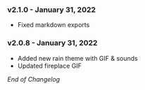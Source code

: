 ### v2.1.0 - January 31, 2022

- Fixed markdown exports

### v2.0.8 - January 31, 2022

- Added new rain theme with GIF & sounds
- Updated fireplace GIF

*End of Changelog*